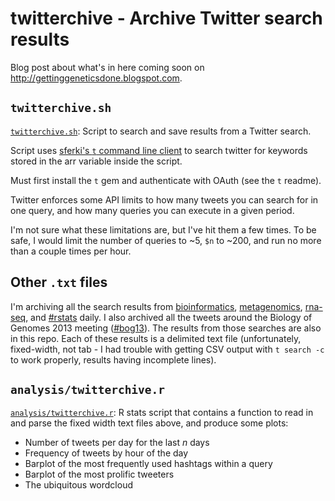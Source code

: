 # twitterchive - Archive Twitter search results

Blog post about what's in here coming soon on <http://gettinggeneticsdone.blogspot.com>.

## `twitterchive.sh`

[`twitterchive.sh`](twitterchive.sh): Script to search and save results from a Twitter search.

Script uses [sferki's `t` command line client](https://github.com/sferik/t) to search twitter for keywords stored in the arr variable inside the script.

Must first install the `t` gem and authenticate with OAuth (see the `t` readme).

Twitter enforces some API limits to how many tweets you can search for in one query, and how many queries you can execute in a given period.

I'm not sure what these limitations are, but I've hit them a few times. To be safe, I would limit the number of queries to ~5, `$n` to ~200, and run no more than a couple times per hour.

## Other `.txt` files

I'm archiving all the search results from [bioinformatics](bioinformatics.txt), [metagenomics](metagenomics.txt), [rna-seq](rna-seq.txt), and [#rstats](rstats.txt) daily. I also archived all the tweets around the Biology of Genomes 2013 meeting ([#bog13](bog13.txt)). The results from those searches are also in this repo. Each of these results is a delimited text file (unfortunately, fixed-width, not tab - I had trouble with getting CSV output with `t search -c` to work properly, results having incomplete lines).

## `analysis/twitterchive.r`

[`analysis/twitterchive.r`](analysis/twitterchive.r): R stats script that contains a function to read in and parse the fixed width text files above, and produce some plots:

* Number of tweets per day for the last *n* days
* Frequency of tweets by hour of the day
* Barplot of the most frequently used hashtags within a query
* Barplot of the most prolific tweeters
* The ubiquitous wordcloud